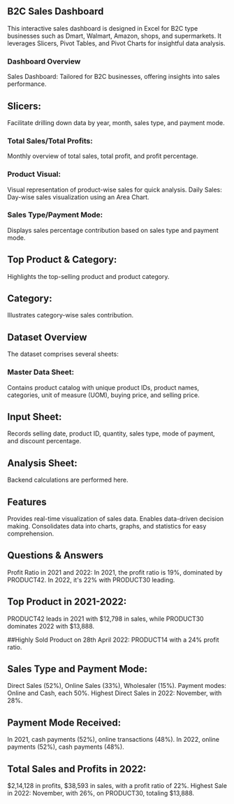 ## B2C Sales Dashboard


This interactive sales dashboard is designed in Excel for B2C type businesses such as Dmart, Walmart, Amazon, shops, and supermarkets. It leverages Slicers, Pivot Tables, and Pivot Charts for insightful data analysis.


### Dashboard Overview
Sales Dashboard: Tailored for B2C businesses, offering insights into sales performance.
## Slicers: 
Facilitate drilling down data by year, month, sales type, and payment mode.
### Total Sales/Total Profits: 
Monthly overview of total sales, total profit, and profit percentage.
### Product Visual: 
Visual representation of product-wise sales for quick analysis.
Daily Sales: Day-wise sales visualization using an Area Chart.
### Sales Type/Payment Mode: 
Displays sales percentage contribution based on sales type and payment mode.
## Top Product & Category: 
Highlights the top-selling product and product category.
## Category: 
Illustrates category-wise sales contribution.
## Dataset Overview
The dataset comprises several sheets:

### Master Data Sheet: 
Contains product catalog with unique product IDs, product names, categories, unit of measure (UOM), buying price, and selling price.
## Input Sheet: 
Records selling date, product ID, quantity, sales type, mode of payment, and discount percentage.
## Analysis Sheet: 
Backend calculations are performed here.
## Features
Provides real-time visualization of sales data.
Enables data-driven decision making.
Consolidates data into charts, graphs, and statistics for easy comprehension.

## Questions & Answers
Profit Ratio in 2021 and 2022: In 2021, the profit ratio is 19%, dominated by PRODUCT42. In 2022, it's 22% with PRODUCT30 leading.

## Top Product in 2021-2022: 
PRODUCT42 leads in 2021 with $12,798 in sales, while PRODUCT30 dominates 2022 with $13,888.

##Highly Sold Product on 28th April 2022:
PRODUCT14 with a 24% profit ratio.
## Sales Type and Payment Mode:
Direct Sales (52%), Online Sales (33%), Wholesaler (15%). Payment modes: Online and Cash, each 50%.
Highest Direct Sales in 2022: November, with 28%.
## Payment Mode Received: 
In 2021, cash payments (52%), online transactions (48%). In 2022, online payments (52%), cash payments (48%).
## Total Sales and Profits in 2022: 
$2,14,128 in profits, $38,593 in sales, with a profit ratio of 22%.
Highest Sale in 2022: November, with 26%, on PRODUCT30, totaling $13,888.
